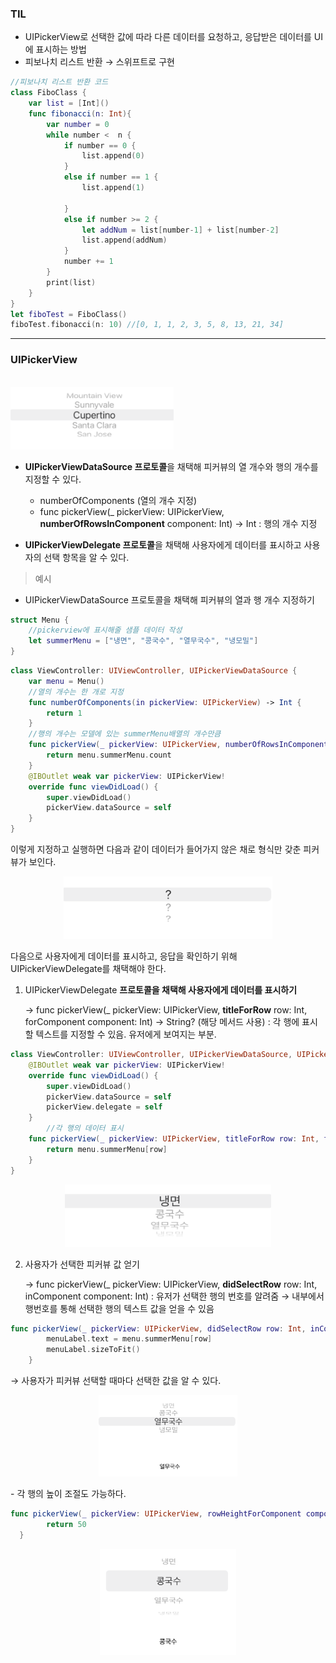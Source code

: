 ### TIL
- UIPickerView로 선택한 값에 따라 다른 데이터를 요청하고, 응답받은 데이터를  UI에 표시하는 방법
- 피보나치 리스트 반환 → 스위프트로 구현

```swift
//피보나치 리스트 반환 코드
class FiboClass {
    var list = [Int]()
    func fibonacci(n: Int){
        var number = 0
        while number <  n {
            if number == 0 {
                list.append(0)
            }
            else if number == 1 {
                list.append(1)
                
            }
            else if number >= 2 {
                let addNum = list[number-1] + list[number-2]
                list.append(addNum)
            }
            number += 1
        }
        print(list)
    }
}
let fiboTest = FiboClass()
fiboTest.fibonacci(n: 10) //[0, 1, 1, 2, 3, 5, 8, 13, 21, 34]
```
-----

### UIPickerView
<br>
<img src= "../../images/0116/1.png" height="100">


- **UIPickerViewDataSource 프로토콜**을 채택해 피커뷰의 열 개수와 행의 개수를 지정할 수 있다.

    - numberOfComponents (열의 개수 지정)
    - func pickerView(_ pickerView: UIPickerView, **numberOfRowsInComponent** component: Int) -> Int 
    : 행의 개수 지정

- **UIPickerViewDelegate 프로토콜**을 채택해 사용자에게 데이터를 표시하고 사용자의 선택 항목을 알 수 있다.

> 예시
- UIPickerViewDataSource 프로토콜을 채택해 피커뷰의 열과 행 개수 지정하기
```swift
struct Menu {
    //pickerview에 표시해줄 샘플 데이터 작성
    let summerMenu = ["냉면", "콩국수", "열무국수", "냉모밀"]
}
```

```swift
class ViewController: UIViewController, UIPickerViewDataSource {
    var menu = Menu()
    //열의 개수는 한 개로 지정
    func numberOfComponents(in pickerView: UIPickerView) -> Int {
        return 1
    } 
    //행의 개수는 모델에 있는 summerMenu배열의 개수만큼
    func pickerView(_ pickerView: UIPickerView, numberOfRowsInComponent component: Int) -> Int {
        return menu.summerMenu.count
    }
    @IBOutlet weak var pickerView: UIPickerView!
    override func viewDidLoad() {
        super.viewDidLoad()
        pickerView.dataSource = self
    }
}
```
이렇게 지정하고 실행하면 다음과 같이 데이터가 들어가지 않은 채로 형식만 갖춘 피커뷰가 보인다.
<p align="center">
<img src= "../../images/0116/2.png" height="100">
</p>
다음으로 사용자에게 데이터를 표시하고, 응답을 확인하기 위해  UIPickerViewDelegate를 채택해야 한다.

1. UIPickerViewDelegate **프로토콜을 채택해 사용자에게 데이터를 표시하기**

    → func pickerView(_ pickerView: UIPickerView, **titleForRow** row: Int, forComponent component: Int) -> String? (해당 메서드 사용)
    : 각 행에 표시할 텍스트를 지정할 수 있음. 유저에게 보여지는 부분. 

```swift
class ViewController: UIViewController, UIPickerViewDataSource, UIPickerViewDelegate {
    @IBOutlet weak var pickerView: UIPickerView!
    override func viewDidLoad() {
        super.viewDidLoad()
        pickerView.dataSource = self
        pickerView.delegate = self
    }
		//각 행의 데이터 표시
    func pickerView(_ pickerView: UIPickerView, titleForRow row: Int, forComponent component: Int) -> String? {
        return menu.summerMenu[row]
    }
}
```
<p align="center">
<img src= "../../images/0116/3.png" height="100">
</p>

2. 사용자가 선택한 피커뷰 값 얻기

    → func pickerView(_ pickerView: UIPickerView, **didSelectRow** row: Int, inComponent component: Int)
    : 유저가 선택한 행의 번호를 알려줌 → 내부에서 행번호를 통해 선택한 행의 텍스트 값을 얻을 수 있음

```swift
func pickerView(_ pickerView: UIPickerView, didSelectRow row: Int, inComponent component: Int) {
        menuLabel.text = menu.summerMenu[row]
        menuLabel.sizeToFit()
    }
```

→ 사용자가 피커뷰 선택할 때마다 선택한 값을 알 수 있다.
<p align="center">
<img src= "../../images/0116/4.png" height="130">
</p>
- 각 행의 높이 조절도 가능하다.

```swift
func pickerView(_ pickerView: UIPickerView, rowHeightForComponent component: Int) -> CGFloat {
        return 50
  }
```
<p align="center">
<img src= "../../images/0116/5.png" height="170">
</p>